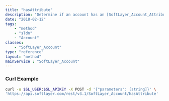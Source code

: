 ```yaml
---
title: "hasAttribute"
description: "Determine if an account has an [SoftLayer_Account_Attribute](/reference/datatypes/SoftLayer_Account_Attribute) associated with it. hasAttribute() returns false if the attribute does not exist or if it does not have a value. "
date: "2018-02-12"
tags:
    - "method"
    - "sldn"
    - "Account"
classes:
    - "SoftLayer_Account"
type: "reference"
layout: "method"
mainService : "SoftLayer_Account"
---
```


### Curl Example
```bash
curl -u $SL_USER:$SL_APIKEY -X POST -d '{"parameters": [string]}' \
'https://api.softlayer.com/rest/v3.1/SoftLayer_Account/hasAttribute'
```
